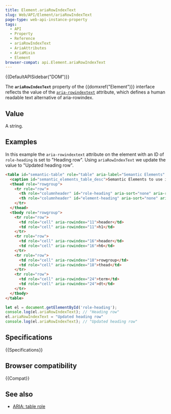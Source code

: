 ```yaml
---
title: Element.ariaRowIndexText
slug: Web/API/Element/ariaRowIndexText
page-type: web-api-instance-property
tags:
  - API
  - Property
  - Reference
  - ariaRowIndexText
  - AriaAttributes
  - AriaMixin
  - Element
browser-compat: api.Element.ariaRowIndexText
---
```


{{DefaultAPISidebar("DOM")}}

The **`ariaRowIndexText`** property of the {{domxref("Element")}} interface reflects the value of the [`aria-rowindextext`](/en-US/docs/Web/Accessibility/ARIA/Attributes/aria-rowindextext) attribute, which defines a human readable text alternative of aria-rowindex.

## Value

A string.

## Examples

In this example the `aria-rowindextext` attribute on the element with an ID of `role-heading` is set to "Heading row". Using `ariaRowIndexText` we update the value to "Updated heading row".

```html
<table id="semantic-table" role="table" aria-label="Semantic Elements" aria-describedby="semantic_elements_table_desc" aria-rowcount="100">
  <caption id="semantic_elements_table_desc">Semantic Elements to use instead of ARIA's roles</caption>
  <thead role="rowgroup">
    <tr role="row">
      <th role="columnheader" id="role-heading" aria-sort="none" aria-rowindex="1" aria-rowindextext="Heading row">ARIA Role</th>
      <th role="columnheader" id="element-heading" aria-sort="none" aria-rowindex="1">Semantic Element</th>
    </tr>
  </thead>
  <tbody role="rowgroup">
    <tr role="row">
      <td role="cell" aria-rowindex="11">header</td>
      <td role="cell" aria-rowindex="11">h1</td>
    </tr>
    <tr role="row">
      <td role="cell" aria-rowindex="16">header</td>
      <td role="cell" aria-rowindex="16">h6</td>
    </tr>
    <tr role="row">
      <td role="cell" aria-rowindex="18">rowgroup</td>
      <td role="cell" aria-rowindex="18">thead</td>
    </tr>
    <tr role="row">
      <td role="cell" aria-rowindex="24">term</td>
      <td role="cell" aria-rowindex="24">dt</td>
    </tr>
  </tbody>
</table>
```

```js
let el = document.getElementById('role-heading');
console.log(el.ariaRowIndexText); // "Heading row"
el.ariaRowIndexText = "Updated heading row"
console.log(el.ariaRowIndexText); // "Updated heading row"
```

## Specifications

{{Specifications}}

## Browser compatibility

{{Compat}}

## See also

- [ARIA: table role](/en-US/docs/Web/Accessibility/ARIA/Roles/table_role)
